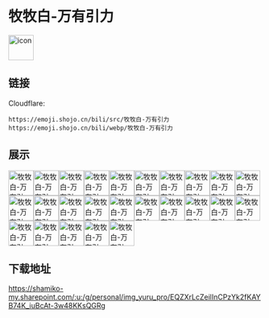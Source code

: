 # 牧牧白-万有引力
<img src="https://emoji.shojo.cn/bili/src/牧牧白-万有引力/icon.png" width="50" height="50" alt="icon">

## 链接
Cloudflare:
```
https://emoji.shojo.cn/bili/src/牧牧白-万有引力
https://emoji.shojo.cn/bili/webp/牧牧白-万有引力
```
## 展示
<img src="https://emoji.shojo.cn/bili/src/牧牧白-万有引力/牧牧白-万有引力-快逃.png" width="50" height="50" alt="牧牧白-万有引力-快逃"><img src="https://emoji.shojo.cn/bili/src/牧牧白-万有引力/牧牧白-万有引力-哈哈.png" width="50" height="50" alt="牧牧白-万有引力-哈哈"><img src="https://emoji.shojo.cn/bili/src/牧牧白-万有引力/牧牧白-万有引力-好那个哦.png" width="50" height="50" alt="牧牧白-万有引力-好那个哦"><img src="https://emoji.shojo.cn/bili/src/牧牧白-万有引力/牧牧白-万有引力-急了.png" width="50" height="50" alt="牧牧白-万有引力-急了"><img src="https://emoji.shojo.cn/bili/src/牧牧白-万有引力/牧牧白-万有引力-kisskiss.png" width="50" height="50" alt="牧牧白-万有引力-kisskiss"><img src="https://emoji.shojo.cn/bili/src/牧牧白-万有引力/牧牧白-万有引力-还能说话吗.png" width="50" height="50" alt="牧牧白-万有引力-还能说话吗"><img src="https://emoji.shojo.cn/bili/src/牧牧白-万有引力/牧牧白-万有引力-寄！.png" width="50" height="50" alt="牧牧白-万有引力-寄！"><img src="https://emoji.shojo.cn/bili/src/牧牧白-万有引力/牧牧白-万有引力-投降啦.png" width="50" height="50" alt="牧牧白-万有引力-投降啦"><img src="https://emoji.shojo.cn/bili/src/牧牧白-万有引力/牧牧白-万有引力-已取证.png" width="50" height="50" alt="牧牧白-万有引力-已取证"><img src="https://emoji.shojo.cn/bili/src/牧牧白-万有引力/牧牧白-万有引力-我来背锅.png" width="50" height="50" alt="牧牧白-万有引力-我来背锅"><img src="https://emoji.shojo.cn/bili/src/牧牧白-万有引力/牧牧白-万有引力-私密马三.png" width="50" height="50" alt="牧牧白-万有引力-私密马三"><img src="https://emoji.shojo.cn/bili/src/牧牧白-万有引力/牧牧白-万有引力-妈！.png" width="50" height="50" alt="牧牧白-万有引力-妈！"><img src="https://emoji.shojo.cn/bili/src/牧牧白-万有引力/牧牧白-万有引力-老婆.png" width="50" height="50" alt="牧牧白-万有引力-老婆"><img src="https://emoji.shojo.cn/bili/src/牧牧白-万有引力/牧牧白-万有引力-我回来了.png" width="50" height="50" alt="牧牧白-万有引力-我回来了"><img src="https://emoji.shojo.cn/bili/src/牧牧白-万有引力/牧牧白-万有引力-大小姐咋了.png" width="50" height="50" alt="牧牧白-万有引力-大小姐咋了"><img src="https://emoji.shojo.cn/bili/src/牧牧白-万有引力/牧牧白-万有引力-？.png" width="50" height="50" alt="牧牧白-万有引力-？"><img src="https://emoji.shojo.cn/bili/src/牧牧白-万有引力/牧牧白-万有引力-赢！.png" width="50" height="50" alt="牧牧白-万有引力-赢！"><img src="https://emoji.shojo.cn/bili/src/牧牧白-万有引力/牧牧白-万有引力-好吧.png" width="50" height="50" alt="牧牧白-万有引力-好吧"><img src="https://emoji.shojo.cn/bili/src/牧牧白-万有引力/牧牧白-万有引力-啊？.png" width="50" height="50" alt="牧牧白-万有引力-啊？"><img src="https://emoji.shojo.cn/bili/src/牧牧白-万有引力/牧牧白-万有引力-不吃这套.png" width="50" height="50" alt="牧牧白-万有引力-不吃这套"><img src="https://emoji.shojo.cn/bili/src/牧牧白-万有引力/牧牧白-万有引力-给我白嫖.png" width="50" height="50" alt="牧牧白-万有引力-给我白嫖"><img src="https://emoji.shojo.cn/bili/src/牧牧白-万有引力/牧牧白-万有引力-鬼！.png" width="50" height="50" alt="牧牧白-万有引力-鬼！"><img src="https://emoji.shojo.cn/bili/src/牧牧白-万有引力/牧牧白-万有引力-V50.png" width="50" height="50" alt="牧牧白-万有引力-V50"><img src="https://emoji.shojo.cn/bili/src/牧牧白-万有引力/牧牧白-万有引力-嘘.png" width="50" height="50" alt="牧牧白-万有引力-嘘"><img src="https://emoji.shojo.cn/bili/src/牧牧白-万有引力/牧牧白-万有引力-走开！.png" width="50" height="50" alt="牧牧白-万有引力-走开！">

## 下载地址

https://shamiko-my.sharepoint.com/:u:/g/personal/img_yuru_pro/EQZXrLcZeilInCPzYk2fKAYB74K_iuBcAt-3w48KKsQGRg